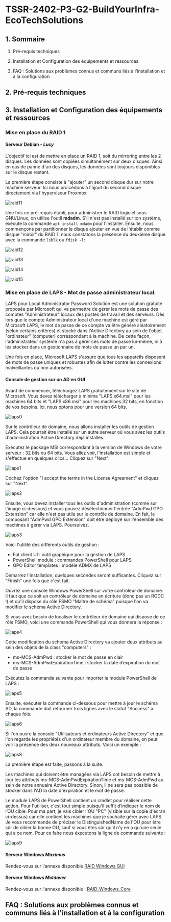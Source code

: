 # **TSSR-2402-P3-G2-BuildYourInfra-EcoTechSolutions**

## **1. Sommaire**

1) Pré-requis techniques

2) Installation et Configuration des équipements et ressources

3) FAQ : Solutions aux problèmes connus et communs liés à l'installation et à la configuration

## **2. Pré-requis techniques**

## **3. Installation et Configuration des équipements et ressources**

### Mise en place du RAID 1

#### Serveur Debian - *Lucy*

L'objectif ici est de mettre en place un RAID 1, soit du mirroring entre les 2 disques. Les données sont copiées simultanément sur deux disques. Ainsi en cas de panne d'un des disques, les données sont toujours disponibles sur le disque restant.

La première étape consiste à "ajouter" un second disque dur sur notre machine serveur. Ici nous proicédons à l'ajout du second disque directement via l'hyperviseur Proxmox:

![raid11]()

Une fois ce pré-requis établi, pour administrer le RAID logiciel sous GNU/Linux, on utilise l'outil **mdadm**. S'il n'est pas installé sur ton système, exécute la commande `apt install mdadm` pour l'installer.
Ensuite, nous commençons par partitionner le disque ajouter en vue de l'établir comme disque "miroir" du RAID 1: nous constatons la présence du deuxième disque avec la commande ``lsblk`` ou ``fdisk -l``:

![raid12]()


  
![raid13]()

![raid14]()

![raid15]()




### Mise en place de LAPS - Mot de passe administrateur local.

LAPS pour Local Administrator Password Solution est une solution gratuite proposée par Microsoft qui va permettre de gérer les mots de passe des comptes "Administrateur" locaux des postes de travail et des serveurs. Dès lors que le compte Administrateur local d'une machine est géré par Microsoft LAPS, le mot de passe de ce compte va être généré aléatoirement (selon certains critères) et stocké dans l'Active Directory au sein de l'objet "ordinateur" (computer) correspondant à la machine. De cette façon, l'administrateur système n'a pas à gérer ces mots de passe lui-même, ni à les stocker dans un gestionnaire de mots de passe un par un.

Une fois en place, Microsoft LAPS s'assure que tous les appareils disposent de mots de passe uniques et robustes afin de lutter contre les connexions malveillantes ou non autorisées.
  
#### Console de gestion sur un AD en GUI

Avant de commencer, téléchargez LAPS gratuitement sur le site de Microsoft. Vous devez télécharger à minima "LAPS.x64.msi" pour les machines 64 bits et "LAPS.x86.msi" pour les machines 32 bits, en fonction de vos besoins. Ici, nous optons pour une version 64 bits.

![laps0](./s13/laps.jpg)

Sur le contrôleur de domaine, nous allons installer les outils de gestion LAPS. Cela pourrait être installé sur un autre serveur où vous avez les outils d'administration Active Directory déjà installés.

Exécutez le package MSI correspondant à la version de Windows de votre serveur : 32 bits ou 64 bits. Vous allez voir, l'installation est simple et s'effectue en quelques clics... Cliquez sur "Next".
    
![laps1](./s13/laps1.jpg)

Cochez l'option "I accept the terms in the License Agreement" et cliquez sur "Next".
  
![laps2](./s13/laps2.jpg)

Ensuite, vous devez installer tous les outils d'administration (comme sur l'image ci-dessous) et vous pouvez désélectionner l'entrée "AdmPwd GPO Extension" car elle n'est pas utile sur le contrôle de domaine. En fait, le composant "AdmPwd GPO Extension" doit être déployé sur l'ensemble des machines à gérer via LAPS. Poursuivez.
  
![laps3](./s13/laps3.jpg)

Voici l'utilité des différents outils de gestion :

 - Fat client UI : outil graphique pour la gestion de LAPS
 - PowerShell module : commandes PowerShell pour LAPS
 - GPO Editor templates : modèle ADMX de LAPS

Démarrez l'installation, quelques secondes seront suffisantes. Cliquez sur "Finish" une fois que c'est fait.

  
Ouvrez une console Windows PowerShell sur votre contrôleur de domaine. Il faut que ce soit un contrôleur de domaine en écriture (donc pas un RODC !) et qu'il dispose du rôle FSMO "Maître de schéma" puisque l'on va modifier le schéma Active Directory.

Si vous avez besoin de localiser le contrôleur de domaine qui dispose de ce rôle FSMO, voici une commande PowerShell qui vous donnera la réponse :
  
  
![laps4](./s13/laps5.jpg)

Cette modification du schéma Active Directory va ajouter deux attributs au sein des objets de la class "computers" :

- ms-MCS-AdmPwd : stocker le mot de passe en clair
- ms-MCS-AdmPwdExpirationTime : stocker la date d’expiration du mot de passe

Exécutez la commande suivante pour importer le module PowerShell de LAPS :
  
![laps5](./s13/laps6.jpg)

Ensuite, exécuter la commande ci-dessous pour mettre à jour le schéma AD, la commande doit retourner trois lignes avec le statut "Success" à chaque fois.

![laps6](./s13/laps7.jpg)

Si l'on ouvre la console "Utilisateurs et ordinateurs Active Directory" et que l'on regarde les propriétés d'un ordinateur membre du domaine, on peut voir la présence des deux nouveaux attributs. Voici un exemple :

![laps8](./s13/laps8.jpg)
  
La première étape est faite, passons à la suite.

Les machines qui doivent être managées via LAPS ont besoin de mettre à jour les attributs ms-MCS-AdmPwdExpirationTime et ms-MCS-AdmPwd au sein de notre annuaire Active Directory. Sinon, il ne sera pas possible de stocker dans l'AD la date d'expiration et le mot de passe.

Le module LAPS de PowerShell contient un cmdlet pour réaliser cette action. Pour l'utiliser, c'est tout simple puisqu'il suffit d’indiquer le nom de l’OU cible. Pour ma part, je vais cibler l'OU "PC" (visible sur la copie d'écran ci-dessus) car elle contient les machines que je souhaite gérer avec LAPS. Je vous recommande de préciser le DistinguishedName de l'OU pour être sûr de cibler la bonne OU, sauf si vous êtes sûr qu'il n'y en a qu'une seule qui a ce nom.
Pour ce faire nous éxecutons la ligne de commande suivante :

![laps9](./s13/laps9.jpg)




  
#### Serveur Windows **_Maximus_**

Rendez-vous sur l'annexe disponible [RAID Windows GUI](https://github.com/WildCodeSchool/TSSR-2402-P3-G2-BuildYourInfra-EcoTechSolutions/blob/main/S13/annex/Raid_Windows_GUI.md)

#### Serveur Windows **_Moldaver_**

Rendez-vous sur l'annexe disponible : [RAID_Windows_Core](https://github.com/WildCodeSchool/TSSR-2402-P3-G2-BuildYourInfra-EcoTechSolutions/blob/main/S13/annex/Raid_Windows_Core.md)

## **FAQ : Solutions aux problèmes connus et communs liés à l'installation et à la configuration**
